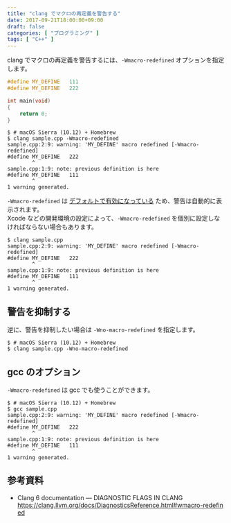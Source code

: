 ```yaml
---
title: "clang でマクロの再定義を警告する"
date: 2017-09-21T18:00:00+09:00
draft: false
categories: [ "プログラミング" ]
tags: [ "C++" ]
---
```


clang でマクロの再定義を警告するには、```-Wmacro-redefined``` オプションを指定します。

```cpp
#define MY_DEFINE   111
#define MY_DEFINE   222

int main(void)
{
    return 0;
}
```

```shell
$ # macOS Sierra (10.12) + Homebrew
$ clang sample.cpp -Wmacro-redefined
sample.cpp:2:9: warning: 'MY_DEFINE' macro redefined [-Wmacro-redefined]
#define MY_DEFINE   222
        ^
sample.cpp:1:9: note: previous definition is here
#define MY_DEFINE   111
        ^
1 warning generated.
```

```-Wmacro-redefined``` は [デフォルトで有効になっている](https://clang.llvm.org/docs/DiagnosticsReference.html#wmacro-redefined) ため、警告は自動的に表示されます。<br />
Xcode などの開発環境の設定によって、```-Wmacro-redefined``` を個別に設定しなければならない場合もあります。

```shell
$ clang sample.cpp
sample.cpp:2:9: warning: 'MY_DEFINE' macro redefined [-Wmacro-redefined]
#define MY_DEFINE   222
        ^
sample.cpp:1:9: note: previous definition is here
#define MY_DEFINE   111
        ^
1 warning generated.
```

## 警告を抑制する

逆に、警告を抑制したい場合は ```-Wno-macro-redefined``` を指定します。

```shell
$ # macOS Sierra (10.12) + Homebrew
$ clang sample.cpp -Wno-macro-redefined
```

## gcc のオプション

```-Wmacro-redefined``` は gcc でも使うことができます。

```shell
$ # macOS Sierra (10.12) + Homebrew
$ gcc sample.cpp
sample.cpp:2:9: warning: 'MY_DEFINE' macro redefined [-Wmacro-redefined]
#define MY_DEFINE   222
        ^
sample.cpp:1:9: note: previous definition is here
#define MY_DEFINE   111
        ^
1 warning generated.
```

## 参考資料

- Clang 6 documentation &mdash; DIAGNOSTIC FLAGS IN CLANG<br />
  <span style="word-break: break-all;">
  https://clang.llvm.org/docs/DiagnosticsReference.html#wmacro-redefined
  </span>
